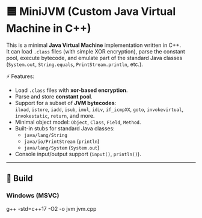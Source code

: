 # 🟦 MiniJVM (Custom Java Virtual Machine in C++)

This is a minimal **Java Virtual Machine** implementation written in C++.  
It can load `.class` files (with simple XOR encryption), parse the constant pool, execute bytecode, and emulate part of the standard Java classes (`System.out`, `String.equals`, `PrintStream.println`, etc.).

⚡ Features:
- Load `.class` files with **xor-based encryption**.  
- Parse and store **constant pool**.  
- Support for a subset of **JVM bytecodes**:  
  `iload`, `istore`, `iadd`, `isub`, `imul`, `idiv`, `if_icmpXX`, `goto`, `invokevirtual`, `invokestatic`, `return`, and more.  
- Minimal object model: `Object`, `Class`, `Field`, `Method`.  
- Built-in stubs for standard Java classes:  
  - `java/lang/String`  
  - `java/io/PrintStream` (`println`)  
  - `java/lang/System` (`System.out`)  
- Console input/output support (`input()`, `println()`).

---

## 🚀 Build

### Windows (MSVC)

g++ -std=c++17 -O2 -o jvm jvm.cpp
